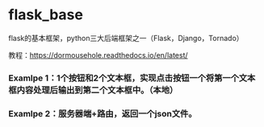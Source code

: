 # flask_base
flask的基本框架，python三大后端框架之一（Flask，Django，Tornado）

教程：https://dormousehole.readthedocs.io/en/latest/

### Examlpe 1：1个按钮和2个文本框，实现点击按钮一个将第一个文本框内容处理后输出到第二个文本框中。（本地）

### Examlpe 2：服务器端+路由，返回一个json文件。
